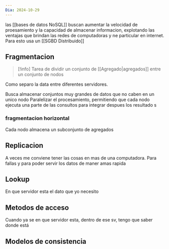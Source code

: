 ```yaml
---
Dia: 2024-10-29
---
```

las [[bases de datos NoSQL]] buscan aumentar la velocidad de proesamiento y la capacidad de almacenar informacion, explotando las ventajas que brindan las redes de computadoras y ne particular en internet. Para esto usa un [[SGBD Distribuido]]

## Fragmentacion 
>[!info] Tarea de dividir un conjunto de [[Agregado|agregados]] entre un conjunto de nodos 

Como separo la data entre diferentes servidores.

Busca almacenar conjuntos muy grandes de datos que no caben en un unico nodo
Paralelizar el procesamiento, permitiendo que cada nodo ejecuta una parte de las consultos para integrar despues los resultado s

### fragmentacion horizontal 
Cada nodo almacena un subconjunto de agregados

## Replicacion 
A veces me conviene tener las cosas en mas de una computadora. 
Para fallas y para poder servir los datos de maner amas rapida 


## Lookup
En que servidor esta el dato que yo necesito 


## Metodos de acceso 
Cuando ya se en que servidor esta, dentro de ese sv, tengo que saber donde está

## Modelos de consistencia 

